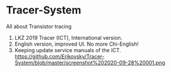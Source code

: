 # Tracer-System
All about Transistor tracing

1. LKZ 2019 Tracer (ICT), International version.
2. English version, improved UI. No more Chi-English!
3. Keeping update service manuals of the ICT.
https://github.com/Erikovsky/Tracer-System/blob/master/screenshot%202020-09-28%20001.png
